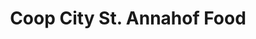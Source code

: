 ---
title: "Coop City St. Annahof Food"
url: /zuerich/coop-city-st-annahof-food/
shop: Supermarkt
---